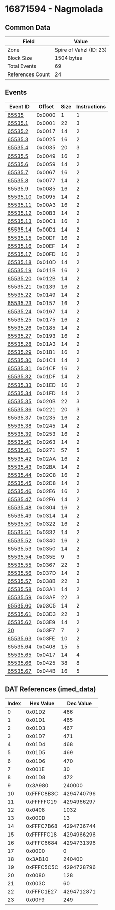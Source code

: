 # 16871594 - Nagmolada

## Common Data

| Field            | Value                   |
|------------------|-------------------------|
| Zone             | Spire of Vahzl (ID: 23) |
| Block Size       | 1504 bytes              |
| Total Events     | 69                      |
| References Count | 24                      |

## Events

| Event ID                  | Offset   |   Size |   Instructions |
|---------------------------|----------|--------|----------------|
| [65535](./65535.md)       | 0x0000   |      1 |              1 |
| [65535.1](./65535.1.md)   | 0x0001   |     22 |              3 |
| [65535.2](./65535.2.md)   | 0x0017   |     14 |              2 |
| [65535.3](./65535.3.md)   | 0x0025   |     16 |              2 |
| [65535.4](./65535.4.md)   | 0x0035   |     20 |              3 |
| [65535.5](./65535.5.md)   | 0x0049   |     16 |              2 |
| [65535.6](./65535.6.md)   | 0x0059   |     14 |              2 |
| [65535.7](./65535.7.md)   | 0x0067   |     16 |              2 |
| [65535.8](./65535.8.md)   | 0x0077   |     14 |              2 |
| [65535.9](./65535.9.md)   | 0x0085   |     16 |              2 |
| [65535.10](./65535.10.md) | 0x0095   |     14 |              2 |
| [65535.11](./65535.11.md) | 0x00A3   |     16 |              2 |
| [65535.12](./65535.12.md) | 0x00B3   |     14 |              2 |
| [65535.13](./65535.13.md) | 0x00C1   |     16 |              2 |
| [65535.14](./65535.14.md) | 0x00D1   |     14 |              2 |
| [65535.15](./65535.15.md) | 0x00DF   |     16 |              2 |
| [65535.16](./65535.16.md) | 0x00EF   |     14 |              2 |
| [65535.17](./65535.17.md) | 0x00FD   |     16 |              2 |
| [65535.18](./65535.18.md) | 0x010D   |     14 |              2 |
| [65535.19](./65535.19.md) | 0x011B   |     16 |              2 |
| [65535.20](./65535.20.md) | 0x012B   |     14 |              2 |
| [65535.21](./65535.21.md) | 0x0139   |     16 |              2 |
| [65535.22](./65535.22.md) | 0x0149   |     14 |              2 |
| [65535.23](./65535.23.md) | 0x0157   |     16 |              2 |
| [65535.24](./65535.24.md) | 0x0167   |     14 |              2 |
| [65535.25](./65535.25.md) | 0x0175   |     16 |              2 |
| [65535.26](./65535.26.md) | 0x0185   |     14 |              2 |
| [65535.27](./65535.27.md) | 0x0193   |     16 |              2 |
| [65535.28](./65535.28.md) | 0x01A3   |     14 |              2 |
| [65535.29](./65535.29.md) | 0x01B1   |     16 |              2 |
| [65535.30](./65535.30.md) | 0x01C1   |     14 |              2 |
| [65535.31](./65535.31.md) | 0x01CF   |     16 |              2 |
| [65535.32](./65535.32.md) | 0x01DF   |     14 |              2 |
| [65535.33](./65535.33.md) | 0x01ED   |     16 |              2 |
| [65535.34](./65535.34.md) | 0x01FD   |     14 |              2 |
| [65535.35](./65535.35.md) | 0x020B   |     22 |              3 |
| [65535.36](./65535.36.md) | 0x0221   |     20 |              3 |
| [65535.37](./65535.37.md) | 0x0235   |     16 |              2 |
| [65535.38](./65535.38.md) | 0x0245   |     14 |              2 |
| [65535.39](./65535.39.md) | 0x0253   |     16 |              2 |
| [65535.40](./65535.40.md) | 0x0263   |     14 |              2 |
| [65535.41](./65535.41.md) | 0x0271   |     57 |              5 |
| [65535.42](./65535.42.md) | 0x02AA   |     16 |              2 |
| [65535.43](./65535.43.md) | 0x02BA   |     14 |              2 |
| [65535.44](./65535.44.md) | 0x02C8   |     16 |              2 |
| [65535.45](./65535.45.md) | 0x02D8   |     14 |              2 |
| [65535.46](./65535.46.md) | 0x02E6   |     16 |              2 |
| [65535.47](./65535.47.md) | 0x02F6   |     14 |              2 |
| [65535.48](./65535.48.md) | 0x0304   |     16 |              2 |
| [65535.49](./65535.49.md) | 0x0314   |     14 |              2 |
| [65535.50](./65535.50.md) | 0x0322   |     16 |              2 |
| [65535.51](./65535.51.md) | 0x0332   |     14 |              2 |
| [65535.52](./65535.52.md) | 0x0340   |     16 |              2 |
| [65535.53](./65535.53.md) | 0x0350   |     14 |              2 |
| [65535.54](./65535.54.md) | 0x035E   |      9 |              3 |
| [65535.55](./65535.55.md) | 0x0367   |     22 |              3 |
| [65535.56](./65535.56.md) | 0x037D   |     14 |              2 |
| [65535.57](./65535.57.md) | 0x038B   |     22 |              3 |
| [65535.58](./65535.58.md) | 0x03A1   |     14 |              2 |
| [65535.59](./65535.59.md) | 0x03AF   |     22 |              3 |
| [65535.60](./65535.60.md) | 0x03C5   |     14 |              2 |
| [65535.61](./65535.61.md) | 0x03D3   |     22 |              3 |
| [65535.62](./65535.62.md) | 0x03E9   |     14 |              2 |
| [20](./20.md)             | 0x03F7   |      7 |              2 |
| [65535.63](./65535.63.md) | 0x03FE   |     10 |              2 |
| [65535.64](./65535.64.md) | 0x0408   |     15 |              5 |
| [65535.65](./65535.65.md) | 0x0417   |     14 |              4 |
| [65535.66](./65535.66.md) | 0x0425   |     38 |              8 |
| [65535.67](./65535.67.md) | 0x044B   |     16 |              5 |

## DAT References (imed_data)

|   Index | Hex Value   |   Dec Value |
|---------|-------------|-------------|
|       0 | 0x01D2      |         466 |
|       1 | 0x01D1      |         465 |
|       2 | 0x01D3      |         467 |
|       3 | 0x01D7      |         471 |
|       4 | 0x01D4      |         468 |
|       5 | 0x01D5      |         469 |
|       6 | 0x01D6      |         470 |
|       7 | 0x001E      |          30 |
|       8 | 0x01D8      |         472 |
|       9 | 0x3A980     |      240000 |
|      10 | 0xFFFC8B3C  |  4294740796 |
|      11 | 0xFFFFFC19  |  4294966297 |
|      12 | 0x0408      |        1032 |
|      13 | 0x000D      |          13 |
|      14 | 0xFFFC7B68  |  4294736744 |
|      15 | 0xFFFFFC18  |  4294966296 |
|      16 | 0xFFFC6684  |  4294731396 |
|      17 | 0x0000      |           0 |
|      18 | 0x3AB10     |      240400 |
|      19 | 0xFFFC5C5C  |  4294728796 |
|      20 | 0x0080      |         128 |
|      21 | 0x003C      |          60 |
|      22 | 0xFFFC1E27  |  4294712871 |
|      23 | 0x00F9      |         249 |
